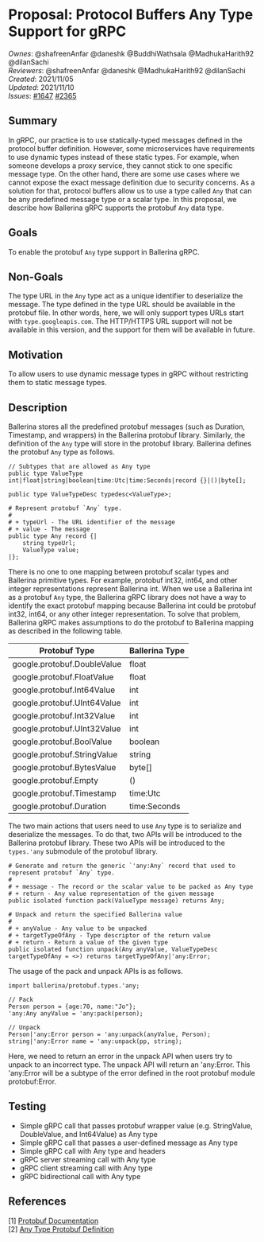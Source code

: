 # Proposal: Protocol Buffers Any Type Support for gRPC

_Ownes_: @shafreenAnfar @daneshk @BuddhiWathsala @MadhukaHarith92 @dilanSachi  
_Reviewers_: @shafreenAnfar @daneshk @MadhukaHarith92 @dilanSachi  
_Created_: 2021/11/05   
_Updated_: 2021/11/10  
_Issues_: [#1647](https://github.com/ballerina-platform/ballerina-standard-library/issues/1647)  [#2365](https://github.com/ballerina-platform/ballerina-standard-library/issues/2365)  

## Summary
In gRPC, our practice is to use statically-typed messages defined in the protocol buffer definition. However, some microservices have requirements to use dynamic types instead of these static types. For example, when someone develops a proxy service, they cannot stick to one specific message type. On the other hand, there are some use cases where we cannot expose the exact message definition due to security concerns. As a solution for that, protocol buffers allow us to use a type called `Any` that can be any predefined message type or a scalar type. In this proposal, we describe how Ballerina gRPC supports the protobuf `Any` data type.

## Goals
To enable the protobuf `Any` type support in Ballerina gRPC.

## Non-Goals
The type URL in the `Any` type act as a unique identifier to deserialize the message. The type defined in the type URL should be available in the protobuf file. In other words, here, we will only support types URLs start with `type.googleapis.com`. The HTTP/HTTPS URL support will not be available in this version, and the support for them will be available in future.

## Motivation
To allow users to use dynamic message types in gRPC without restricting them to static message types.

## Description
Ballerina stores all the predefined protobuf messages (such as Duration, Timestamp, and wrappers) in the Ballerina protobuf library. Similarly, the definition of the `Any` type will store in the protobuf library. Ballerina defines the protobuf `Any` type as follows.

```ballerina
// Subtypes that are allowed as Any type
public type ValueType int|float|string|boolean|time:Utc|time:Seconds|record {}|()|byte[];

public type ValueTypeDesc typedesc<ValueType>;

# Represent protobuf `Any` type.
#
# + typeUrl - The URL identifier of the message  
# + value - The message  
public type Any record {|
    string typeUrl;
    ValueType value;
|};
```

There is no one to one mapping between protobuf scalar types and Ballerina primitive types. For example, protobuf int32, int64, and other integer representations represent Ballerina int. When we use a Ballerina int as a protobuf `Any` type, the Ballerina gRPC library does not have a way to identify the exact protobuf mapping because Ballerina int could be protobuf int32, int64, or any other integer representation. To solve that problem, Ballerina gRPC makes assumptions to do the protobuf to Ballerina mapping as described in the following table.

|Protobuf Type|Ballerina Type|
|---|---|
|google.protobuf.DoubleValue|float|
|google.protobuf.FloatValue|float|
|google.protobuf.Int64Value|int|
|google.protobuf.UInt64Value|int|
|google.protobuf.Int32Value|int|
|google.protobuf.UInt32Value|int|
|google.protobuf.BoolValue|boolean|
|google.protobuf.StringValue|string|
|google.protobuf.BytesValue|byte[]|
|google.protobuf.Empty|()|
|google.protobuf.Timestamp|time:Utc|
|google.protobuf.Duration|time:Seconds|

The two main actions that users need to use `Any` type is to serialize and deserialize the messages. To do that, two APIs will be introduced to the Ballerina protobuf library. These two APIs will be introduced to the `types.'any` submodule of the protobuf library.

```ballerina
# Generate and return the generic `'any:Any` record that used to represent protobuf `Any` type.
#
# + message - The record or the scalar value to be packed as Any type
# + return - Any value representation of the given message  
public isolated function pack(ValueType message) returns Any;

# Unpack and return the specified Ballerina value
#
# + anyValue - Any value to be unpacked
# + targetTypeOfAny - Type descriptor of the return value
# + return - Return a value of the given type  
public isolated function unpack(Any anyValue, ValueTypeDesc targetTypeOfAny = <>) returns targetTypeOfAny|'any:Error;
```

The usage of the pack and unpack APIs is as follows.

```ballerina
import ballerina/protobuf.types.'any;

// Pack
Person person = {age:70, name:"Jo"};
'any:Any anyValue = 'any:pack(person);

// Unpack
Person|'any:Error person = 'any:unpack(anyValue, Person);
string|'any:Error name = 'any:unpack(pp, string);
```

Here, we need to return an error in the unpack API when users try to unpack to an incorrect type. The unpack API will return an 'any:Error. This 'any:Error will be a subtype of the error defined in the root protobuf module protobuf:Error.

## Testing
- Simple gRPC call that passes protobuf wrapper value (e.g. StringValue, DoubleValue, and Int64Value) as Any type
- Simple gRPC call that passes a user-defined message as Any type
- Simple gRPC call with Any type and headers
- gRPC server streaming call with Any type
- gRPC client streaming call with Any type
- gRPC bidirectional call with Any type


## References
[1] [Protobuf Documentation](https://developers.google.com/protocol-buffers/docs/proto3#any)  
[2] [Any Type Protobuf Definition](https://github.com/protocolbuffers/protobuf/blob/3a4d9316aa9e3f0afec58e83ed744b0be4d337fa/src/google/protobuf/any.proto)

